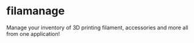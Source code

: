 # filamanage

Manage your inventory of 3D printing filament, accessories and more all from one application!